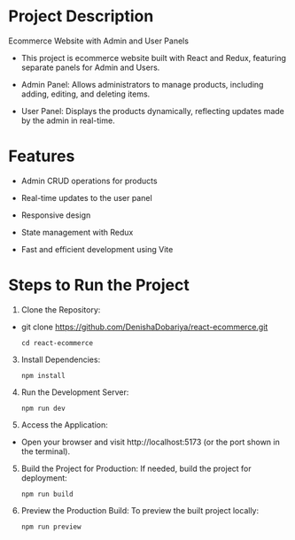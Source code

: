 # Project Description
Ecommerce Website with Admin and User Panels

- This project is ecommerce website built with React and Redux, featuring separate panels for Admin and Users.

- Admin Panel: Allows administrators to manage products, including adding, editing, and deleting items.

- User Panel: Displays the products dynamically, reflecting updates made by the admin in real-time.

# Features
- Admin CRUD operations for products

- Real-time updates to the user panel

- Responsive design

- State management with Redux

- Fast and efficient development using Vite

# Steps to Run the Project
1. Clone the Repository:
 
  - git clone https://github.com/DenishaDobariya/react-ecommerce.git

    ```
    cd react-ecommerce

3. Install Dependencies:
    ```
    npm install

4. Run the Development Server:
    ```
    npm run dev

5. Access the Application:
  - Open your browser and visit http://localhost:5173 (or the port shown in the terminal).

5. Build the Project for Production: If needed, build the project for deployment:
   ```
   npm run build
6. Preview the Production Build: To preview the built project locally:
    ```
    npm run preview
